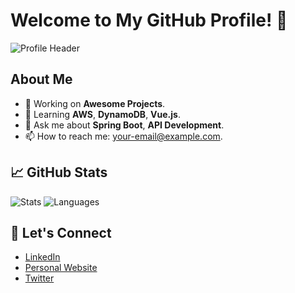 # Welcome to My GitHub Profile! 🚀

![Profile Header](https://via.placeholder.com/1200x300?text=Your+Custom+Banner)

## About Me
- 🔭 Working on **Awesome Projects**.
- 🌱 Learning **AWS**, **DynamoDB**, **Vue.js**.
- 💬 Ask me about **Spring Boot**, **API Development**.
- 📫 How to reach me: [your-email@example.com](mailto:your-email@example.com).

## 📈 GitHub Stats
![Stats](https://github-readme-stats.vercel.app/api?username=deepria&show_icons=true&theme=radical)
![Languages](https://github-readme-stats.vercel.app/api/top-langs/?username=deepria&layout=compact&theme=radical)

## 🔗 Let's Connect
- [LinkedIn](https://linkedin.com/in/your-profile)
- [Personal Website](https://yourwebsite.com)
- [Twitter](https://twitter.com/your-handle)
